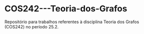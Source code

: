 # COS242---Teoria-dos-Grafos
Repositório para trabalhos referentes à disciplina Teoria dos Grafos (COS242) no período 25.2.
